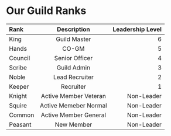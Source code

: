# Our Guild Ranks



| Rank        | Description | Leadership Level   |
| :---        |    :----:   |          ---: |
| King        | Guild Master| 6 |
| Hands       | CO-GM        | 5 |
| Council     | Senior Officer | 4 |
| Scribe      | Guild Admin | 3 |
| Noble       | Lead Recruiter | 2 |
| Keeper      | Recruiter | 1 |
| Knight      | Active Member Veteran | Non-Leader |
| Squire      | Active Memeber Normal | Non-Leader |
| Common      | Active Member General | Non-Leader |
| Peasant     | New Member | Non-Leader |
